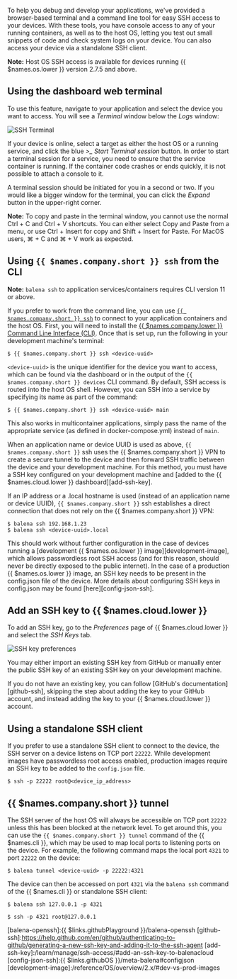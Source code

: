 To help you debug and develop your applications, we've provided a browser-based terminal and a command line tool for easy SSH access to your devices. With these tools, you have console access to any of your running containers, as well as to the host OS, letting you test out small snippets of code and check system logs on your device. You can also access your device via a standalone SSH client.

__Note:__ Host OS SSH access is available for devices running {{ $names.os.lower }} version 2.7.5 and above.

## Using the dashboard web terminal

To use this feature, navigate to your application and select the device you want to access. You will see a *Terminal* window below the *Logs* window:

![SSH Terminal](/img/common/device/terminal.png)

If your device is online, select a target as either the host OS or a running service, and click the blue *>_ Start Terminal session* button. In order to start a terminal session for a service, you need to ensure that the service container is running. If the container code crashes or ends quickly, it is not possible to attach a console to it.

A terminal session should be initiated for you in a second or two. If you would like a bigger window for the terminal, you can click the *Expand* button in the upper-right corner.

__Note:__ To copy and paste in the terminal window, you cannot use the normal Ctrl + C and Ctrl + V shortcuts. You can either select Copy and Paste from a menu, or use Ctrl + Insert for copy and Shift + Insert for Paste. For MacOS users, ⌘ + C and ⌘ + V work as expected.

## Using `{{ $names.company.short }} ssh` from the CLI

__Note:__ `balena ssh` to application services/containers requires CLI version 11 or above.

If you prefer to work from the command line, you can use [`{{ $names.company.short }} ssh`][balena-ssh] to connect to your application containers and the host OS. First, you will need to install the [{{ $names.company.lower }} Command Line Interface (CLI)](/tools/cli/). Once that is set up, run the following in your development machine's terminal:

```shell
$ {{ $names.company.short }} ssh <device-uuid>
```

`<device-uuid>` is the unique identifier for the device you want to access, which can be found via the dashboard or in the output of the `{{ $names.company.short }} devices` CLI command. By default, SSH access is routed into the host OS shell. However, you can SSH into a service by specifying its name as part of the command:

```shell
$ {{ $names.company.short }} ssh <device-uuid> main
```

This also works in multicontainer applications, simply pass the name of the appropriate service (as defined in docker-compose.yml) instead of `main`.

When an application name or device UUID is used as above, `{{ $names.company.short }}` ssh uses the {{ $names.company.short }} VPN to create a secure tunnel to the device and then forward SSH traffic between the device and your development machine. For this method, you must have a SSH key configured on your development machine and [added to the {{ $names.cloud.lower }} dashboard][add-ssh-key].

If an IP address or a .local hostname is used (instead of an application name or device UUID), `{{ $names.company.short }}` ssh establishes a direct connection that does not rely on the {{ $names.company.short }} VPN:

```shell
$ balena ssh 192.168.1.23
$ balena ssh <device-uuid>.local
```

This should work without further configuration in the case of devices running a [development {{ $names.os.lower }} image][development-image], which allows passwordless root SSH access (and for this reason, should never be directly exposed to the public internet). In the case of a production {{ $names.os.lower }} image, an SSH key needs to be present in the config.json file of the device. More details about configuring SSH keys in config.json may be found [here][config-json-ssh].

## Add an SSH key to {{ $names.cloud.lower }}

To add an SSH key, go to the _Preferences_ page of {{ $names.cloud.lower }} and select the _SSH Keys_ tab.

![SSH key preferences](/img/common/main_dashboard/eekVBTI.png)

You may either import an existing SSH key from GitHub or manually enter the public SSH key of an existing SSH key on your development machine.

If you do not have an existing key, you can follow [GitHub's documentation][github-ssh], skipping the step about adding the key to your GitHub account, and instead adding the key to your {{ $names.cloud.lower }} account.

## Using a standalone SSH client

If you prefer to use a standalone SSH client to connect to the device, the SSH server on a device listens on TCP port `22222`. While development images have passwordless root access enabled, production images require an SSH key to be added to the `config.json` file.

```shell
$ ssh -p 22222 root@<device_ip_address>
```

## {{ $names.company.short }} tunnel

The SSH server of the host OS will always be accessible on TCP port `22222` unless this has been blocked at the network level. To get around this, you can use the `{{ $names.company.short }} tunnel` command of the {{ $names.cli }}, which may be used to map local ports to listening ports on the device. For example, the following command maps the local port `4321` to port `22222` on the device:

```shell
$ balena tunnel <device-uuid> -p 22222:4321
```

The device can then be accessed on port `4321` via the `balena ssh` command of the {{ $names.cli }} or standalone SSH client:

```shell
$ balena ssh 127.0.0.1 -p 4321
```

```shell
$ ssh -p 4321 root@127.0.0.1
```

[balena-ssh]:/reference/cli/#ssh-uuid-
[balena-openssh]:{{ $links.githubPlayground }}/balena-openssh
[github-ssh]:https://help.github.com/en/github/authenticating-to-github/generating-a-new-ssh-key-and-adding-it-to-the-ssh-agent
[add-ssh-key]:/learn/manage/ssh-access/#add-an-ssh-key-to-balenacloud
[config-json-ssh]:{{ $links.githubOS }}/meta-balena#configjson
[development-image]:/reference/OS/overview/2.x/#dev-vs-prod-images
